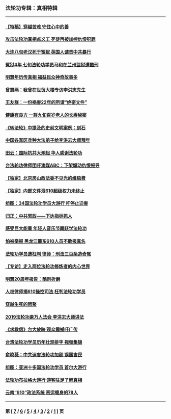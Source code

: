 ### 法轮功专辑：真相特辑
---
#### [【特稿】穿越苦难 守住心中的善](../../pages/nf4389/n13784979.md?10100430) 
#### [攻击法轮功真相点义工 歹徒再被加控仇恨犯罪](../../pages/nf4389/n13601019.md?10100430) 
#### [大连八旬老汉死于冤狱 英国人谴责中共暴行](../../pages/nf4389/n13480118.md?10100430) 
#### [冤狱4年 七旬法轮功学员马和在兰州监狱遭酷刑](../../pages/nf4389/n13304688.md?10100430) 
#### [明慧年历传真相 福益民众神奇故事多](../../pages/nf4389/n13294545.md?10100430) 
#### [曾慧燕：我曾在世贸大楼专访李洪志先生](../../pages/nf4389/n12898729.md?10100430) 
#### [王友群：一份祸害22年的所谓“绝密文件”](../../pages/nf4389/n12871750.md?10100430) 
#### [健康有良方 一群九旬百岁老人的长寿秘密](../../pages/nf4389/n12847475.md?10100430) 
#### [《转法轮》中提及的史前文明案例：刻石](../../pages/nf4389/n12758577.md?10100430) 
#### [中国各军区兵种大法弟子给李洪志大师拜年](../../pages/nf4389/n12750047.md?10100430) 
#### [田云：国际抗共大潮起 华人感谢法轮功](../../pages/nf4389/n12357708.md?10100430) 
#### [台法轮功律师团吁澳媒ABC：下架煽动仇恨报导](../../pages/nf4389/n12279917.md?10100430) 
#### [【独家】北京房山政法委不见光的维稳费](../../pages/nf4389/n12031979.md?10100430) 
#### [【独家】内部文件泄610超级权力未终止](../../pages/nf4389/n12023895.md?10100430) 
#### [组图：34国法轮功学员大游行 吁停止迫害](../../pages/nf4389/n11492658.md?10100430) 
#### [归正：中共邪政——下达指标抓人](../../pages/nf4389/n11474770.md?10100430) 
#### [感受巨大能量 年轻人音乐节踊跃学法轮功](../../pages/nf4389/n11441981.md?10100430) 
#### [怕被举报 黑龙江肇东610人员不敢报真名](../../pages/nf4389/n11436499.md?10100430) 
#### [法轮功学员遭枉判 律师：刑法三百条造奇冤](../../pages/nf4389/n11433943.md?10100430) 
#### [【专访】走入两位法轮功修炼者的内心世界](../../pages/nf4389/n11415623.md?10100430) 
#### [明慧20周年报告：酷刑折磨](../../pages/nf4389/n11387954.md?10100430) 
#### [人权律师揭610操控司法 枉判法轮功学员](../../pages/nf4389/n11313370.md?10100430) 
#### [穿越生死的团聚](../../pages/nf4389/n11258922.md?10100430) 
#### [2019法轮功逾万人法会 李洪志大师讲法](../../pages/nf4389/n11265303.md?10100430) 
#### [《求救信》台大放映 观众震撼吁广传](../../pages/nf4389/n10922251.md?10100430) 
#### [台湾法轮功学员历年壮观排字 视频集锦](../../pages/nf4389/n10878789.md?10100430) 
#### [俞晓薇：中共迫害法轮功加剧 误国害民](../../pages/nf4389/n10859260.md?10100430) 
#### [组图：亚洲十多国法轮功学员 首尔大游行](../../pages/nf4389/n10781149.md?10100430) 
#### [法轮功布拉格大游行 游客驻足了解真相](../../pages/nf4389/n10749360.md?10100430) 
#### [云南“610”政法系统 恶运缠身的78人](../../pages/nf4389/n10747534.md?10100430) 

---
#### 第 [ [7](./7.md?10100430) / [6](./6.md?10100430) / [5](./5.md?10100430) / [4](./4.md?10100430) / [3](./3.md?10100430) / [2](./2.md?10100430) / [1](./1.md?10100430) ] 页
